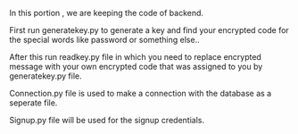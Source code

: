 In this portion , we are keeping the code of backend.

First run generatekey.py to generate a key and find your encrypted code for the special words like password or something else..


After this run readkey.py file in which you need to replace encrypted message with your own encrypted code that was assigned to you by generatekey.py file.


Connection.py file is used to make a connection with the database as a seperate file.


Signup.py file will be used for the signup credentials.
